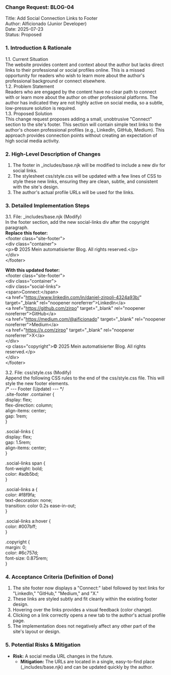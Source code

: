### **Change Request: BLOG-04**

Title: Add Social Connection Links to Footer  
Author: AIficionado (Junior Developer)  
Date: 2025-07-23  
Status: Proposed

### **1\. Introduction & Rationale**

1.1. Current Situation  
The website provides content and context about the author but lacks direct links to their professional or social profiles online. This is a missed opportunity for readers who wish to learn more about the author's professional background or connect elsewhere.  
1.2. Problem Statement  
Readers who are engaged by the content have no clear path to connect with or learn more about the author on other professional platforms. The author has indicated they are not highly active on social media, so a subtle, low-pressure solution is required.  
1.3. Proposed Solution  
This change request proposes adding a small, unobtrusive "Connect" section to the site's footer. This section will contain simple text links to the author's chosen professional profiles (e.g., LinkedIn, GitHub, Medium). This approach provides connection points without creating an expectation of high social media activity.

### **2\. High-Level Description of Changes**

1. The footer in \_includes/base.njk will be modified to include a new div for social links.  
2. The stylesheet css/style.css will be updated with a few lines of CSS to style these new links, ensuring they are clean, subtle, and consistent with the site's design.  
3. The author's actual profile URLs will be used for the links.

### **3\. Detailed Implementation Steps**

3.1. File: \_includes/base.njk (Modify)  
In the footer section, add the new social-links div after the copyright paragraph.  
**Replace this footer:**  
\<footer class="site-footer"\>  
  \<div class="container"\>  
    \<p\>© 2025 Mein automatisierter Blog. All rights reserved.\</p\>  
  \</div\>  
\</footer\>

**With this updated footer:**  
\<footer class="site-footer"\>  
  \<div class="container"\>  
    \<div class="social-links"\>  
      \<span\>Connect:\</span\>  
      \<a href="https://www.linkedin.com/in/daniel-zirpoli-4324a93b/" target="\_blank" rel="noopener noreferrer"\>LinkedIn\</a\>  
      \<a href="https://github.com/zirpo" target="\_blank" rel="noopener noreferrer"\>GitHub\</a\>  
      \<a href="https://medium.com/@aificionado" target="\_blank" rel="noopener noreferrer"\>Medium\</a\>  
      \<a href="https://x.com/zirpo" target="\_blank" rel="noopener noreferrer"\>X\</a\>  
    \</div\>  
    \<p class="copyright"\>© 2025 Mein automatisierter Blog. All rights reserved.\</p\>  
  \</div\>  
\</footer\>

3.2. File: css/style.css (Modify)  
Append the following CSS rules to the end of the css/style.css file. This will style the new footer elements.  
/\* \--- Footer (Update) \--- \*/  
.site-footer .container {  
    display: flex;  
    flex-direction: column;  
    align-items: center;  
    gap: 1rem;  
}

.social-links {  
    display: flex;  
    gap: 1.5rem;  
    align-items: center;  
}

.social-links span {  
    font-weight: bold;  
    color: \#adb5bd;  
}

.social-links a {  
    color: \#f8f9fa;  
    text-decoration: none;  
    transition: color 0.2s ease-in-out;  
}

.social-links a:hover {  
    color: \#007bff;  
}

.copyright {  
    margin: 0;  
    color: \#6c757d;  
    font-size: 0.875rem;  
}

### **4\. Acceptance Criteria (Definition of Done)**

1. The site footer now displays a "Connect:" label followed by text links for "LinkedIn," "GitHub," "Medium," and "X."  
2. These links are styled subtly and fit cleanly within the existing footer design.  
3. Hovering over the links provides a visual feedback (color change).  
4. Clicking on a link correctly opens a new tab to the author's actual profile page.  
5. The implementation does not negatively affect any other part of the site's layout or design.

### **5\. Potential Risks & Mitigation**

* **Risk:** A social media URL changes in the future.  
  * **Mitigation:** The URLs are located in a single, easy-to-find place (\_includes/base.njk) and can be updated quickly by the author.